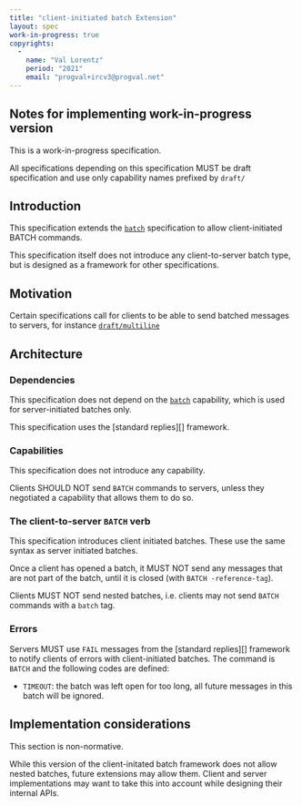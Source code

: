 ```yaml
---
title: "client-initiated batch Extension"
layout: spec
work-in-progress: true
copyrights:
  -
    name: "Val Lorentz"
    period: "2021"
    email: "progval+ircv3@progval.net"
---
```


## Notes for implementing work-in-progress version

This is a work-in-progress specification.

All specifications depending on this specification MUST be draft specification
and use only capability names prefixed by `draft/`

## Introduction

This specification extends the [`batch`][] specification to allow
client-initiated BATCH commands.

This specification itself does not introduce any client-to-server
batch type, but is designed as a framework for other specifications.

## Motivation

Certain specifications call for clients to be able to send batched messages to
servers, for instance [`draft/multiline`][]

## Architecture

### Dependencies

This specification does not depend on the [`batch`][] capability,
which is used for server-initiated batches only.

This specification uses the [standard replies][] framework.

### Capabilities

This specification does not introduce any capability.

Clients SHOULD NOT send `BATCH` commands to servers, unless they negotiated
a capability that allows them to do so.

### The client-to-server `BATCH` verb

This specification introduces client initiated batches.
These use the same syntax as server initiated batches.

Once a client has opened a batch, it MUST NOT send any messages
that are not part of the batch, until it is closed
(with `BATCH -reference-tag`).

Clients MUST NOT send nested batches, i.e. clients may not send `BATCH`
commands with a `batch` tag.

### Errors

Servers MUST use `FAIL` messages from the [standard replies][] framework
to notify clients of errors with client-initiated batches.
The command is `BATCH` and the following codes are defined:

* `TIMEOUT`: the batch was left open for too long, all future messages
  in this batch will be ignored.

## Implementation considerations

This section is non-normative.

While this version of the client-initated batch framework does not allow
nested batches, future extensions may allow them.
Client and server implementations may want to take this into account
while designing their internal APIs.


[`batch`]: ../extensions/batch.html
[`draft/multiline`]: ../extensions/multiline.html
